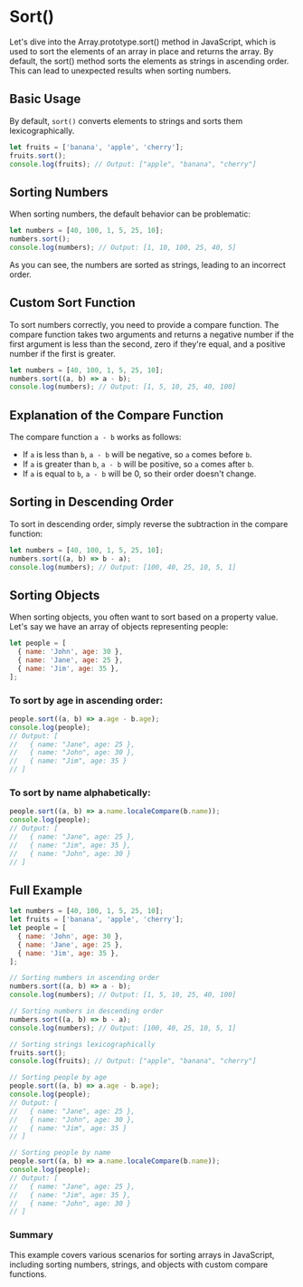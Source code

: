 # Sort()

Let's dive into the Array.prototype.sort() method in JavaScript, which is used to sort the elements of an array in place and returns the array. By default, the sort() method sorts the elements as strings in ascending order. This can lead to unexpected results when sorting numbers.

## Basic Usage

By default, `sort()` converts elements to strings and sorts them lexicographically.

```js
let fruits = ['banana', 'apple', 'cherry'];
fruits.sort();
console.log(fruits); // Output: ["apple", "banana", "cherry"]
```

## Sorting Numbers

When sorting numbers, the default behavior can be problematic:

```js
let numbers = [40, 100, 1, 5, 25, 10];
numbers.sort();
console.log(numbers); // Output: [1, 10, 100, 25, 40, 5]
```

As you can see, the numbers are sorted as strings, leading to an incorrect order.

## Custom Sort Function

To sort numbers correctly, you need to provide a compare function. The compare function takes two arguments and returns a negative number if the first argument is less than the second, zero if they're equal, and a positive number if the first is greater.

```js
let numbers = [40, 100, 1, 5, 25, 10];
numbers.sort((a, b) => a - b);
console.log(numbers); // Output: [1, 5, 10, 25, 40, 100]
```

## Explanation of the Compare Function

The compare function `a - b` works as follows:

- If `a` is less than `b`, `a - b` will be negative, so `a` comes before `b`.
- If `a` is greater than `b`, `a - b` will be positive, so `a` comes after `b`.
- If `a` is equal to `b`, `a - b` will be 0, so their order doesn't change.

## Sorting in Descending Order

To sort in descending order, simply reverse the subtraction in the compare function:

```js
let numbers = [40, 100, 1, 5, 25, 10];
numbers.sort((a, b) => b - a);
console.log(numbers); // Output: [100, 40, 25, 10, 5, 1]
```

## Sorting Objects

When sorting objects, you often want to sort based on a property value. Let's say we have an array of objects representing people:

```js
let people = [
  { name: 'John', age: 30 },
  { name: 'Jane', age: 25 },
  { name: 'Jim', age: 35 },
];
```

### To sort by age in ascending order:

```js
people.sort((a, b) => a.age - b.age);
console.log(people);
// Output: [
//   { name: "Jane", age: 25 },
//   { name: "John", age: 30 },
//   { name: "Jim", age: 35 }
// ]
```

### To sort by name alphabetically:

```js
people.sort((a, b) => a.name.localeCompare(b.name));
console.log(people);
// Output: [
//   { name: "Jane", age: 25 },
//   { name: "Jim", age: 35 },
//   { name: "John", age: 30 }
// ]
```

## Full Example

```js
let numbers = [40, 100, 1, 5, 25, 10];
let fruits = ['banana', 'apple', 'cherry'];
let people = [
  { name: 'John', age: 30 },
  { name: 'Jane', age: 25 },
  { name: 'Jim', age: 35 },
];

// Sorting numbers in ascending order
numbers.sort((a, b) => a - b);
console.log(numbers); // Output: [1, 5, 10, 25, 40, 100]

// Sorting numbers in descending order
numbers.sort((a, b) => b - a);
console.log(numbers); // Output: [100, 40, 25, 10, 5, 1]

// Sorting strings lexicographically
fruits.sort();
console.log(fruits); // Output: ["apple", "banana", "cherry"]

// Sorting people by age
people.sort((a, b) => a.age - b.age);
console.log(people);
// Output: [
//   { name: "Jane", age: 25 },
//   { name: "John", age: 30 },
//   { name: "Jim", age: 35 }
// ]

// Sorting people by name
people.sort((a, b) => a.name.localeCompare(b.name));
console.log(people);
// Output: [
//   { name: "Jane", age: 25 },
//   { name: "Jim", age: 35 },
//   { name: "John", age: 30 }
// ]
```

### Summary

This example covers various scenarios for sorting arrays in JavaScript, including sorting numbers, strings, and objects with custom compare functions.
